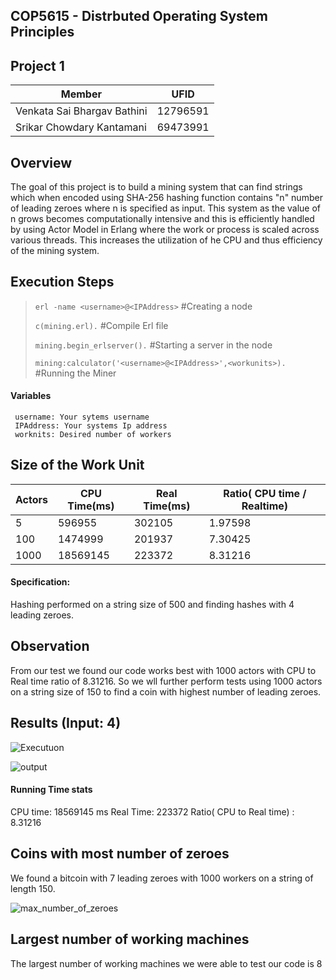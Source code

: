 ## COP5615 - Distrbuted Operating System Principles
## Project 1

| Member | UFID |
| ------ | ------ |
| Venkata Sai Bhargav Bathini | 12796591 |
| Srikar Chowdary Kantamani | 69473991 |

## Overview
The goal of this project is to build a mining system that can find strings which when encoded using SHA-256 hashing function contains "n" number of leading zeroes where n is specified as input. This system as the value of n grows becomes computationally intensive and this is efficiently handled by using Actor Model in Erlang where the work or process is scaled across various threads. This increases the utilization of he CPU and thus efficiency of the mining system.

## Execution Steps
> `erl -name <username>@<IPAddress>` #Creating a node
> 
>  `c(mining.erl).` #Compile Erl file
>  
>  `mining.begin_erlserver().` #Starting a server in the node
>  
>  `mining:calculator('<username>@<IPAddress>',<workunits>).` #Running the Miner

#### Variables
     username: Your sytems username
     IPAddress: Your systems Ip address
     worknits: Desired number of workers
  
## Size of the Work Unit

| Actors | CPU Time(ms) | Real Time(ms) | Ratio( CPU time / Realtime) |
| ------ | ------ | ------ | ------ |
| 5 | 596955 | 302105 | 1.97598 |
| 100 | 1474999 | 201937 | 7.30425 |
| 1000 | 18569145 | 223372 | 8.31216 |
#### Specification:
Hashing performed on a string size of 500 and finding hashes with 4 leading zeroes.

## Observation
From our test we found our code works best with 1000 actors with CPU to Real time ratio of 8.31216. So we wll further perform tests using 1000 actors on a string size of 150 to find a coin with highest number of leading zeroes.
## Results (Input: 4)
![Executuon](https://user-images.githubusercontent.com/61014960/192125326-f2a50ecc-6b4b-449b-b933-a0f771902cc9.jpeg)

![output](https://user-images.githubusercontent.com/61014960/192125331-0a0be2d2-4dfc-439c-9075-700fbc536f3b.jpeg)

#### Running Time stats
CPU time: 18569145 ms
Real Time: 223372
Ratio( CPU to Real time) : 8.31216

## Coins with most number of zeroes
We found a bitcoin with 7 leading zeroes with 1000 workers on a string of length 150.

![max_number_of_zeroes](https://user-images.githubusercontent.com/61014960/192126074-fda5a253-b766-44d9-94d6-0ab0398552dc.jpeg)

 ## Largest number of working machines

The largest number of working machines we were able to test our code is 8
